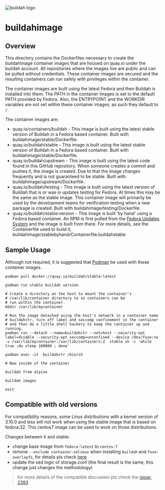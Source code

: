![buildah logo](https://cdn.rawgit.com/containers/buildah/master/logos/buildah-logo_large.png)

# buildahimage

## Overview

This directory contains the Dockerfiles necessary to create the buildahimage container
images that are housed on quay.io under the buildah account.  All repositories where
the images live are public and can be pulled without credentials.  These container images are secured and the
resulting containers can run safely with privileges within the container.

The container images are built using the latest Fedora and then Buildah is installed into them.
The PATH in the container images is set to the default PATH provided by Fedora.  Also, the
ENTRYPOINT and the WORKDIR variables are not set within these container images, as such they
default to `/`.

The container images are:

  * quay.io/containers/buildah - This image is built using the latest stable version of Buildah in a Fedora based container.  Built with buildahimage/stable/Dockerfile.
  * quay.io/buildah/stable - This image is built using the latest stable version of Buildah in a Fedora based container.  Built with buildahimage/stable/Dockerfile.
  * quay.io/buildah/upstream - This image is built using the latest code found in this GitHub repository.  When someone creates a commit and pushes it, the image is created.  Due to that the image changes frequently and is not guaranteed to be stable.  Built with buildahimage/upstream/Dockerfile.
  * quay.io/buildah/testing - This image is built using the latest version of Buildah that is or was in updates testing for Fedora.  At times this may be the same as the stable image.  This container image will primarily be used by the development teams for verification testing when a new package is created.  Built with buildahimage/testing/Dockerfile.
  * quay.io/buildah/stable:version - This image is built 'by hand' using a Fedora based container.  An RPM is first pulled from the [Fedora Updates System](https://bodhi.fedoraproject.org/) and the image is built from there.  For more details, see the Containerfile used to build it, buildahimage/stablebyhand/Containerfile.buildahstable

## Sample Usage

Although not required, it is suggested that [Podman](https://github.com/containers/podman) be used with these container images.

```
podman pull docker://quay.io/buildah/stable:latest

podman run stable buildah version

# Create a directory on the host to mount the container's
# /var/lib/container directory to so containers can be
# run within the container.
mkdir /var/lib/mycontainer

# Run the image detached using the host's network in a container name
# buildahctr, turn off label and seccomp confinement in the container
# and then do a little shell hackery to keep the container up and running.
podman run --detach --name=buildahctr --net=host --security-opt label=disable --security-opt seccomp=unconfined --device /dev/fuse:rw -v /var/lib/mycontainer:/var/lib/containers:Z  stable sh -c 'while true ;do sleep 100000 ; done'

podman exec -it  buildahctr /bin/sh

# Now inside of the container

buildah from alpine

buildah images

exit
```

## Compatible with old versions
For compatibility reasons, some Linux distributions with a kernel version of 3.10.0 and less will not work when using the stable image that is based on fedora:32. This centos7 image can be used to work on those distributions.

Changes between it and stable:
- change base image from `fedora:latest` to `centos:7`
- remove `--exclude container-selinux` when installing `buildah` and `fuse-overlayfs`, for details pls check [here](https://bugzilla.redhat.com/show_bug.cgi?id=1806044)
- update the sed logic of storage.conf (the final result is the same, this change just changes the methodology)

> for more details of the compatible discussion pls check the [issue: 2393](https://github.com/containers/buildah/issues/2393)
